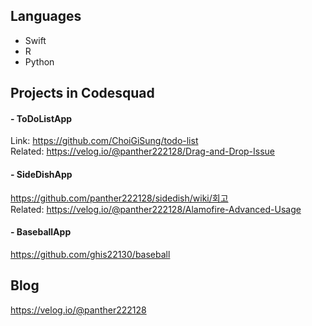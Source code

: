 ## Languages

- Swift
- R
- Python

## Projects in Codesquad

#### - ToDoListApp

Link: <https://github.com/ChoiGiSung/todo-list><br>Related: <https://velog.io/@panther222128/Drag-and-Drop-Issue>

#### - SideDishApp

<https://github.com/panther222128/sidedish/wiki/회고><br>Related: <https://velog.io/@panther222128/Alamofire-Advanced-Usage>

#### - BaseballApp

<https://github.com/ghis22130/baseball>

## Blog

<https://velog.io/@panther222128>
